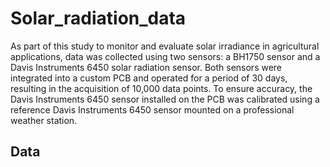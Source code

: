 # Solar_radiation_data
As part of this study to monitor and evaluate solar irradiance in agricultural applications, data was collected using two sensors: a BH1750 sensor and a Davis Instruments 6450 solar radiation sensor. Both sensors were integrated into a custom PCB and operated for a period of 30 days, resulting in the acquisition of 10,000 data points. To ensure accuracy, the Davis Instruments 6450 sensor installed on the PCB was calibrated using a reference Davis Instruments 6450 sensor mounted on a professional weather station. 
## Data

